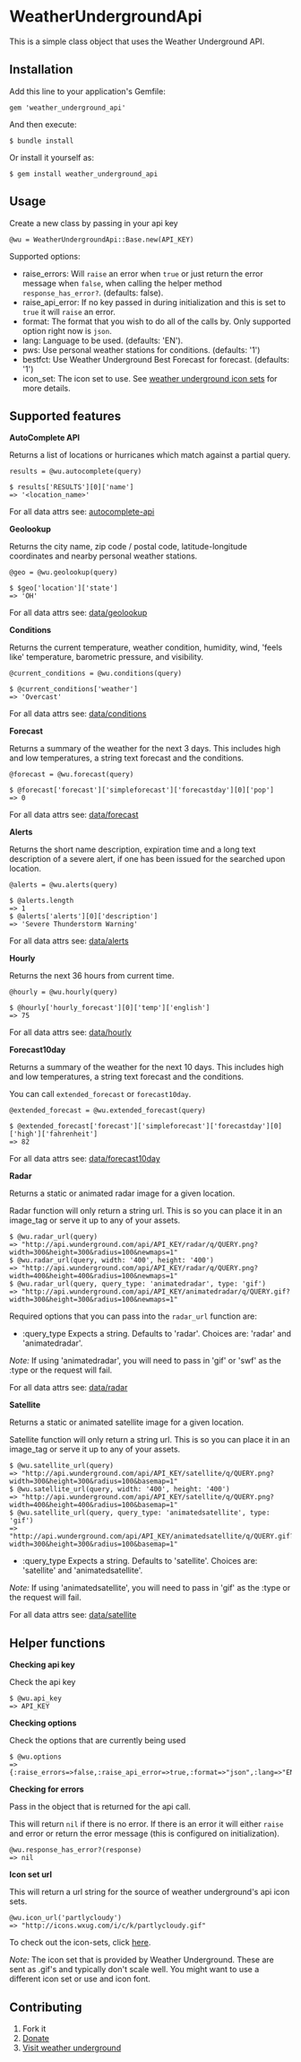 WeatherUndergroundApi
=====================

This is a simple class object that uses the Weather Underground API.

Installation
------------

Add this line to your application's Gemfile:

    gem 'weather_underground_api'

And then execute:

    $ bundle install

Or install it yourself as:

    $ gem install weather_underground_api

Usage
-----
Create a new class by passing in your api key

    @wu = WeatherUndergroundApi::Base.new(API_KEY)

Supported options:

- raise_errors: Will `raise` an error when `true` or just return the error message when `false`, when calling the helper method `response_has_error?`. (defaults: false).
- raise_api_error: If no key passed in during initialization and this is set to `true` it will `raise` an error.
- format: The format that you wish to do all of the calls by. Only supported option right now is `json`.
- lang: Language to be used. (defaults: 'EN').
- pws: Use personal weather stations for conditions. (defaults: '1')
- bestfct: Use Weather Underground Best Forecast for forecast. (defaults: '1')
- icon_set: The icon set to use. See [weather underground icon sets](http://www.wunderground.com/weather/api/d/docs?d=resources/icon-sets&apiref=77eba12431a68f79) for more details.
    
Supported features
------------------

**AutoComplete API**

Returns a list of locations or hurricanes which match against a partial query.

    results = @wu.autocomplete(query)
    
    $ results['RESULTS'][0]['name']
    => '<location_name>'
    
For all data attrs see: [autocomplete-api](http://www.wunderground.com/weather/api/d/docs?d=autocomplete-api&apiref=77eba12431a68f79)

**Geolookup**

Returns the city name, zip code / postal code, latitude-longitude coordinates and nearby personal weather stations.

    @geo = @wu.geolookup(query)
    
    $ $geo['location']['state']
    => 'OH'

For all data attrs see: [data/geolookup](http://www.wunderground.com/weather/api/d/docs?d=data/geolookup&apiref=77eba12431a68f79)

**Conditions**

Returns the current temperature, weather condition, humidity, wind, 'feels like' temperature, barometric pressure, and visibility.

    @current_conditions = @wu.conditions(query)
    
    $ @current_conditions['weather']
    => 'Overcast'

For all data attrs see: [data/conditions](http://www.wunderground.com/weather/api/d/docs?d=data/conditions&apiref=77eba12431a68f79)

**Forecast**

Returns a summary of the weather for the next 3 days. This includes high and low temperatures, a string text forecast and the conditions.

    @forecast = @wu.forecast(query)
    
    $ @forecast['forecast']['simpleforecast']['forecastday'][0]['pop']
    => 0

For all data attrs see: [data/forecast](http://www.wunderground.com/weather/api/d/docs?d=data/forecast&apiref=77eba12431a68f79)

**Alerts**

Returns the short name description, expiration time and a long text description of a severe alert, 
if one has been issued for the searched upon location.

    @alerts = @wu.alerts(query)
    
    $ @alerts.length
    => 1
    $ @alerts['alerts'][0]['description']
    => 'Severe Thunderstorm Warning'

For all data attrs see: [data/alerts](http://www.wunderground.com/weather/api/d/docs?d=data/alerts&apiref=77eba12431a68f79)

**Hourly**

Returns the next 36 hours from current time.

    @hourly = @wu.hourly(query)
    
    $ @hourly['hourly_forecast'][0]['temp']['english']
    => 75

For all data attrs see: [data/hourly](http://www.wunderground.com/weather/api/d/docs?d=data/hourly&apiref=77eba12431a68f79)

**Forecast10day**

Returns a summary of the weather for the next 10 days. This includes high and low temperatures, a string text forecast and the conditions.

You can call `extended_forecast` or `forecast10day`.

    @extended_forecast = @wu.extended_forecast(query)
    
    $ @extended_forecast['forecast']['simpleforecast']['forecastday'][0]['high']['fahrenheit']
    => 82

For all data attrs see: [data/forecast10day](http://www.wunderground.com/weather/api/d/docs?d=data/forecast10day&apiref=77eba12431a68f79)

**Radar**

Returns a static or animated radar image for a given location.

Radar function will only return a string url. This is so you can place it in an image_tag or serve it up to any of your assets.

    $ @wu.radar_url(query)
    => "http://api.wunderground.com/api/API_KEY/radar/q/QUERY.png?width=300&height=300&radius=100&newmaps=1"
    $ @wu.radar_url(query, width: '400', height: '400')
    => "http://api.wunderground.com/api/API_KEY/radar/q/QUERY.png?width=400&height=400&radius=100&newmaps=1"
    $ @wu.radar_url(query, query_type: 'animatedradar', type: 'gif')
    => "http://api.wunderground.com/api/API_KEY/animatedradar/q/QUERY.gif?width=300&height=300&radius=100&newmaps=1"

Required options that you can pass into the `radar_url` function are:

- :query_type Expects a string. Defaults to 'radar'. Choices are: 'radar' and 'animatedradar'.

_Note:_ If using 'animatedradar', you will need to pass in 'gif' or 'swf' as the :type or the request will fail.

For all data attrs see: [data/radar](http://www.wunderground.com/weather/api/d/docs?d=layers/radar&apiref=77eba12431a68f79)

**Satellite**

Returns a static or animated satellite image for a given location.

Satellite function will only return a string url. This is so you can place it in an image_tag or serve it up to any of your assets.

    $ @wu.satellite_url(query)
    => "http://api.wunderground.com/api/API_KEY/satellite/q/QUERY.png?width=300&height=300&radius=100&basemap=1"
    $ @wu.satellite_url(query, width: '400', height: '400')
    => "http://api.wunderground.com/api/API_KEY/satellite/q/QUERY.png?width=400&height=400&radius=100&basemap=1"
    $ @wu.satellite_url(query, query_type: 'animatedsatellite', type: 'gif')
    => "http://api.wunderground.com/api/API_KEY/animatedsatellite/q/QUERY.gif?width=300&height=300&radius=100&basemap=1"

- :query_type Expects a string. Defaults to 'satellite'. Choices are: 'satellite' and 'animatedsatellite'.

_Note:_ If using 'animatedsatellite', you will need to pass in 'gif' as the :type or the request will fail.

For all data attrs see: [data/satellite](http://www.wunderground.com/weather/api/d/docs?d=layers/satellite&apiref=77eba12431a68f79)

Helper functions
----------------

**Checking api key**

Check the api key

    $ @wu.api_key
    => API_KEY

**Checking options**

Check the options that are currently being used

    $ @wu.options
    => {:raise_errors=>false,:raise_api_error=>true,:format=>"json",:lang=>"EN",:pws=>"1",:bestfct=>"1",:icon_set=>"k"}

**Checking for errors**

Pass in the object that is returned for the api call.

This will return `nil` if there is no error. If there is an error it will either `raise` and error or return the error message 
(this is configured on initialization).

    @wu.response_has_error?(response)
    => nil


**Icon set url**

This will return a url string for the source of weather underground's api icon sets.

    @wu.icon_url('partlycloudy')
    => "http://icons.wxug.com/i/c/k/partlycloudy.gif"

To check out the icon-sets, click [here](http://www.wunderground.com/weather/api/d/docs?d=resources/icon-sets&apiref=77eba12431a68f79).

_Note:_ The icon set that is provided by Weather Underground. These are sent as .gif's and typically don't scale well. 
You might want to use a different icon set or use and icon font.

Contributing
------------

1. Fork it
2. [Donate](http://simpleweatherapp.herokuapp.com/about#donate)
3. [Visit weather underground](http://www.wunderground.com/?apiref=77eba12431a68f79)
